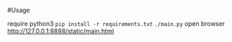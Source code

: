 #Usage

require python3
`pip install -r requirements.txt`
`./main.py`
open browser http://127.0.0.1:8888/static/main.html